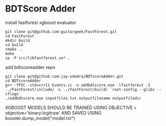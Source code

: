# BDTScore Adder

install fastforest xgboost evaluator
```
git clone git@github.com:guitargeek/FastForest.git
cd FastForest
mkdir build
cd build
cmake ..
make
cp -P src/libfastforest.so* .
```
add bdtscoreadder repo

```
git clone git@github.com:jay-odedra/BDTscoreAdder.git
cd BDTscoreAdder
g++ -fPIC -std=c++11 Events.cc -o addbdtscore.exe -lfastforest -I ../FastForest/include/ -L ../FastForest/build/ `root-config --glibs --cflags`
./addbdtscore.exe inputfiles.txt outputfilename outputfiledir
```
XGBOOST MODELS SHOULD BE TRAINED USING OBJECTIVE = objective='binary:logitraw' AND SAVED USING booster.dump_model("model.txt")